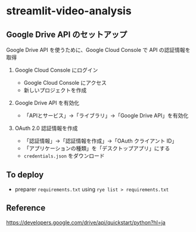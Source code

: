 # streamlit-video-analysis


## Google Drive API のセットアップ
Google Drive API を使うために、Google Cloud Console で API の認証情報を取得

1. Google Cloud Console にログイン
    - Google Cloud Console にアクセス
    - 新しいプロジェクトを作成

2. Google Drive API を有効化
    - 「APIとサービス」→「ライブラリ」→「Google Drive API」を有効化

3. OAuth 2.0 認証情報を作成
    - 「認証情報」→「認証情報を作成」→「OAuth クライアント ID」
    - 「アプリケーションの種類」を「デスクトップアプリ」にする
    - `credentials.json` をダウンロード

## To deploy
- preparer `requirements.txt` using `rye list > requirements.txt`

## Reference
https://developers.google.com/drive/api/quickstart/python?hl=ja
